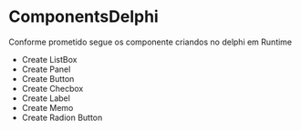 # ComponentsDelphi

Conforme prometido segue os componente criandos no delphi em Runtime

* Create ListBox
* Create Panel
* Create Button
* Create Checbox
* Create Label
* Create Memo
* Create Radion Button
